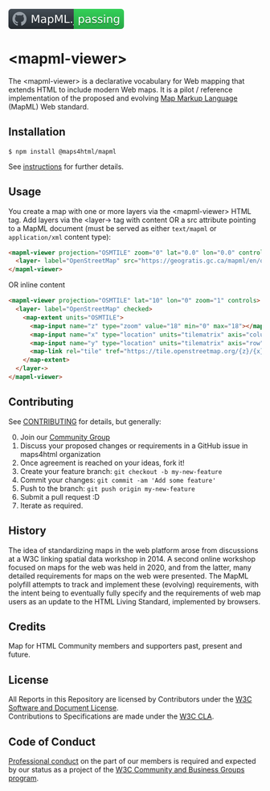 ![Continuous Testing](badge.svg)

# &lt;mapml-viewer>

The &lt;mapml-viewer> is a declarative vocabulary for Web mapping that extends
HTML to include modern Web maps.  It is a pilot / reference implementation of the
proposed and evolving [Map Markup Language](https://maps4html.org/web-map-doc/docs/) (MapML)
Web standard.

## Installation

```console
$ npm install @maps4html/mapml
```

See [instructions](https://maps4html.org/web-map-doc/docs/installation#install-the-mapml-viewer-suite-of-custom-elements) for further details.

## Usage

You create a map with one or more layers via the &lt;mapml-viewer> HTML tag. Add
layers via the &lt;layer-> tag with content OR a src attribute pointing to a 
MapML document (must be served as either `text/mapml` or `application/xml` content
type):

```html
<mapml-viewer projection="OSMTILE" zoom="0" lat="0.0" lon="0.0" controls>
  <layer- label="OpenStreetMap" src="https://geogratis.gc.ca/mapml/en/osmtile/osm/" checked></layer->
</mapml-viewer>
```
OR inline content
```html
<mapml-viewer projection="OSMTILE" lat="10" lon="0" zoom="1" controls>
  <layer- label="OpenStreetMap" checked>
    <map-extent units="OSMTILE">
      <map-input name="z" type="zoom" value="18" min="0" max="18"></map-input>
      <map-input name="x" type="location" units="tilematrix" axis="column" min="0" max="262144"></map-input>
      <map-input name="y" type="location" units="tilematrix" axis="row" min="0" max="262144"></map-input>
      <map-link rel="tile" tref="https://tile.openstreetmap.org/{z}/{x}/{y}.png"></map-link>
    </map-extent>
  </layer->
</mapml-viewer>
```

## Contributing

See [CONTRIBUTING](https://github.com/Maps4HTML/MapML.js/blob/main/CONTRIBUTING.md#contributing-to-mapml) for details, but generally:

0. Join our [Community Group](https://www.w3.org/community/wp-login.php?redirect_to=%2Fcommunity%2Fmaps4html%2Fjoin)
1. Discuss your proposed changes or requirements in a GitHub issue in maps4html organization
2. Once agreement is reached on your ideas, fork it!
3. Create your feature branch: `git checkout -b my-new-feature`
4. Commit your changes: `git commit -am 'Add some feature'`
5. Push to the branch: `git push origin my-new-feature`
6. Submit a pull request :D
7. Iterate as required.

## History

The idea of standardizing maps in the web platform arose from discussions at a 
W3C linking spatial data workshop in 2014.  A second 
online workshop focused on maps for the web was held in 2020, and from the latter,
many detailed requirements for maps on the web were presented.  The MapML 
polyfill attempts to track and implement these (evolving) requirements, with the
intent being to eventually fully specify and the requirements of web map
users as an update to the HTML Living Standard, implemented by browsers.

## Credits

Map for HTML Community members and supporters past, present and future.

## License

All Reports in this Repository are licensed by Contributors under the 
[W3C Software and Document License](https://www.w3.org/copyright/software-license-2023/).  
Contributions to Specifications are made under the
[W3C CLA](https://www.w3.org/community/about/agreements/cla/).


## Code of Conduct
[Professional conduct](https://www.w3.org/policies/code-of-conduct/) on the part 
of our members is required and expected by our
status as a project of the 
[W3C Community and Business Groups program](https://www.w3.org/community/about/).
